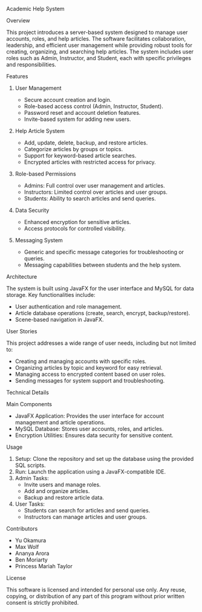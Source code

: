 Academic Help System 

Overview

This project introduces a server-based system designed to manage user accounts, roles, and help articles. The software facilitates collaboration, leadership, and efficient user management while providing robust tools for creating, organizing, and searching help articles. The system includes user roles such as Admin, Instructor, and Student, each with specific privileges and responsibilities.

Features

1. User Management
   - Secure account creation and login.
   - Role-based access control (Admin, Instructor, Student).
   - Password reset and account deletion features.
   - Invite-based system for adding new users.

2. Help Article System
   - Add, update, delete, backup, and restore articles.
   - Categorize articles by groups or topics.
   - Support for keyword-based article searches.
   - Encrypted articles with restricted access for privacy.

3. Role-based Permissions
   - Admins: Full control over user management and articles.
   - Instructors: Limited control over articles and user groups.
   - Students: Ability to search articles and send queries.

4. Data Security
   - Enhanced encryption for sensitive articles.
   - Access protocols for controlled visibility.

5. Messaging System
   - Generic and specific message categories for troubleshooting or queries.
   - Messaging capabilities between students and the help system.

Architecture

The system is built using JavaFX for the user interface and MySQL for data storage. Key functionalities include:

- User authentication and role management.
- Article database operations (create, search, encrypt, backup/restore).
- Scene-based navigation in JavaFX.

User Stories

This project addresses a wide range of user needs, including but not limited to:

- Creating and managing accounts with specific roles.
- Organizing articles by topic and keyword for easy retrieval.
- Managing access to encrypted content based on user roles.
- Sending messages for system support and troubleshooting.

Technical Details

Main Components

- JavaFX Application: Provides the user interface for account management and article operations.
- MySQL Database: Stores user accounts, roles, and articles.
- Encryption Utilities: Ensures data security for sensitive content.

Usage

1. Setup: Clone the repository and set up the database using the provided SQL scripts.
2. Run: Launch the application using a JavaFX-compatible IDE.
3. Admin Tasks:
   - Invite users and manage roles.
   - Add and organize articles.
   - Backup and restore article data.
4. User Tasks:
   - Students can search for articles and send queries.
   - Instructors can manage articles and user groups.

Contributors

- Yu Okamura
- Max Wolf
- Ananya Arora
- Ben Moriarty
- Princess Mariah Taylor

License

This software is licensed and intended for personal use only. Any reuse, copying, or distribution of any part of this program without prior written consent is strictly prohibited.

